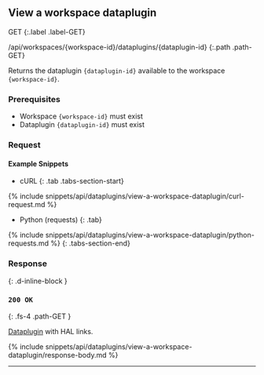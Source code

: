 ## View a workspace dataplugin

GET
{:.label .label-GET}

/api/workspaces/{workspace-id}/dataplugins/{dataplugin-id}
{:.path .path-GET}

Returns the dataplugin `{dataplugin-id}` available to the workspace `{workspace-id}`.

### Prerequisites
- Workspace `{workspace-id}` must exist
- Dataplugin `{dataplugin-id}` must exist

### Request
#### Example Snippets
- cURL
{: .tab .tabs-section-start}

{% include snippets/api/dataplugins/view-a-workspace-dataplugin/curl-request.md %}

- Python (requests)
{: .tab}

{% include snippets/api/dataplugins/view-a-workspace-dataplugin/python-requests.md %}
{: .tabs-section-end}

### Response
{: .d-inline-block }

### `200 OK`
{: .fs-4 .path-GET }

[Dataplugin](#dataplugin) with HAL links.

{% include snippets/api/dataplugins/view-a-workspace-dataplugin/response-body.md %}

---
